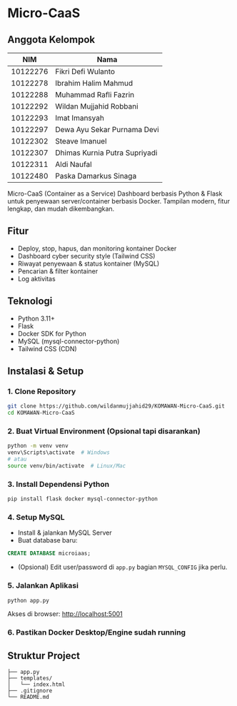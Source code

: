# Micro-CaaS

## Anggota Kelompok

| NIM      | Nama                          |
| -------- | ----------------------------- |
| 10122276 | Fikri Defi Wulanto            |
| 10122278 | Ibrahim Halim Mahmud          |
| 10122288 | Muhammad Rafli Fazrin         |
| 10122292 | Wildan Mujjahid Robbani       |
| 10122293 | Imat Imansyah                 |
| 10122297 | Dewa Ayu Sekar Purnama Devi   |
| 10122302 | Steave Imanuel                |
| 10122307 | Dhimas Kurnia Putra Supriyadi |
| 10122311 | Aldi Naufal                   |
| 10122480 | Paska Damarkus Sinaga         |

Micro-CaaS (Container as a Service) Dashboard berbasis Python & Flask untuk penyewaan server/container berbasis Docker. Tampilan modern, fitur lengkap, dan mudah dikembangkan.

## Fitur

- Deploy, stop, hapus, dan monitoring kontainer Docker
- Dashboard cyber security style (Tailwind CSS)
- Riwayat penyewaan & status kontainer (MySQL)
- Pencarian & filter kontainer
- Log aktivitas

## Teknologi

- Python 3.11+
- Flask
- Docker SDK for Python
- MySQL (mysql-connector-python)
- Tailwind CSS (CDN)

## Instalasi & Setup

### 1. Clone Repository

```bash
git clone https://github.com/wildanmujjahid29/KOMAWAN-Micro-CaaS.git
cd KOMAWAN-Micro-CaaS
```

### 2. Buat Virtual Environment (Opsional tapi disarankan)

```bash
python -m venv venv
venv\Scripts\activate  # Windows
# atau
source venv/bin/activate  # Linux/Mac
```

### 3. Install Dependensi Python

```bash
pip install flask docker mysql-connector-python
```

### 4. Setup MySQL

- Install & jalankan MySQL Server
- Buat database baru:

```sql
CREATE DATABASE microiaas;
```

- (Opsional) Edit user/password di `app.py` bagian `MYSQL_CONFIG` jika perlu.

### 5. Jalankan Aplikasi

```bash
python app.py
```

Akses di browser: [http://localhost:5001](http://localhost:5001)

### 6. Pastikan Docker Desktop/Engine sudah running

## Struktur Project

```
├── app.py
├── templates/
│   └── index.html
├── .gitignore
└── README.md
```
